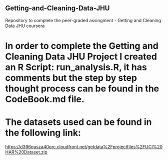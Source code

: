 ## Getting-and-Cleaning-Data-JHU
Repository to complete the peer-graded assingment - Getting and Cleaning Data JHU coursera

# In order to complete the Getting and Cleaning Data JHU Project I created an R Script: run_analysis.R, it has comments but the step by step thought process can be found in the CodeBook.md file.
# The datasets used can be found in the following link:
https://d396qusza40orc.cloudfront.net/getdata%2Fprojectfiles%2FUCI%20HAR%20Dataset.zip
